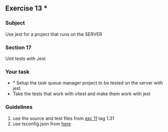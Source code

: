 <h2>Exercise 13 *</h2>

<h3>Subject</h3> 
Use jest for a project that runs on the SERVER 


<h3>Section 17 </h3>
Unit tests with Jest


<h3>Your task</h3>
<ul>
<li>* Setup the task queue manager project to be tested on the server with jest</li>
<li>Take the tests that work with vitest and make them work with jest</li>
</ul>

<h3>Guidelines</h3>
<ol>
<li>use the source and test files from <a href='https://github.com/NathanKr/unit-testing-of-a-real-world-ts-system/tree/main/exercises/11/final'>exc 11</a> tag 1.31</li>
<li>use tsconfig.json from <a href='https://github.com/NathanKr/ts-node-playground/releases/tag/1.0'>here</a>
</ol>
